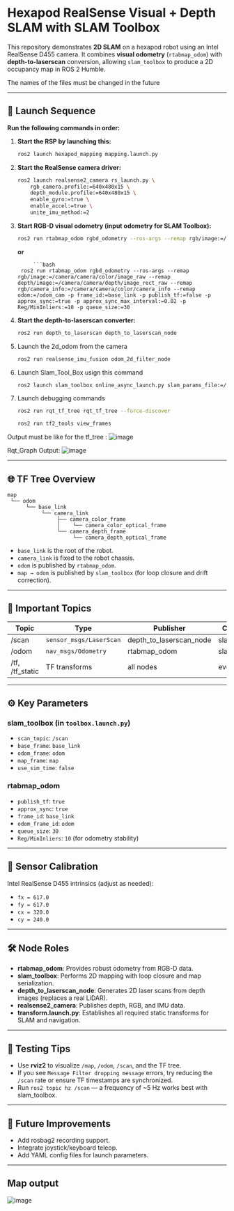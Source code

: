 # Hexapod RealSense Visual + Depth SLAM with SLAM Toolbox

This repository demonstrates **2D SLAM** on a hexapod robot using an Intel RealSense D455 camera. It combines **visual odometry** (`rtabmap_odom`) with **depth-to-laserscan** conversion, allowing `slam_toolbox` to produce a 2D occupancy map in ROS 2 Humble.

The names of the files must be changed in the future 

---

## 🚀 Launch Sequence

**Run the following commands in order:**

1. **Start the RSP by launching this:**
    ```bash
    ros2 launch hexapod_mapping mapping.launch.py 
    ```
    
2. **Start the RealSense camera driver:**
    ```bash
    ros2 launch realsense2_camera rs_launch.py \
        rgb_camera.profile:=640x480x15 \
        depth_module.profile:=640x480x15 \
        enable_gyro:=true \
        enable_accel:=true \
        unite_imu_method:=2
    ```

3. **Start RGB-D visual odometry (input odometry for SLAM Toolbox):**
    ```bash
    ros2 run rtabmap_odom rgbd_odometry --ros-args --remap rgb/image:=/camera/camera/color/image_raw --remap depth/image:=/camera/camera/depth/image_rect_raw --remap rgb/camera_info:=/camera/camera/color/camera_info --remap odom:=/odom_cam -p frame_id:=base_link -p publish_tf:=false -p approx_sync:=true -p approx_sync_max_interval:=0.02 -p Reg/MinInliers:=10 -p queue_size:=30

    ```

    **or**

            ```bash
        ros2 run rtabmap_odom rgbd_odometry --ros-args --remap rgb/image:=/camera/camera/color/image_raw --remap depth/image:=/camera/camera/depth/image_rect_raw --remap rgb/camera_info:=/camera/camera/color/camera_info --remap odom:=/odom_cam -p frame_id:=base_link -p publish_tf:=false -p approx_sync:=true -p approx_sync_max_interval:=0.02 -p Reg/MinInliers:=10 -p queue_size:=30


   

   

5. **Start the depth-to-laserscan converter:**
    ```bash
    ros2 run depth_to_laserscan depth_to_laserscan_node
    ```

6. Launch the 2d_odom from the camera
    ```bash
    ros2 run realsense_imu_fusion odom_2d_filter_node 
    ```
7. Launch Slam_Tool_Box usign this command
    ```bash
    ros2 launch slam_toolbox online_async_launch.py slam_params_file:=/home/nithish/slam_hexapod_5th_jan_1/src/hexapod_mapping/config/mapper_params_online_async.yaml use_sim_time:=false
    ```

8. Launch debugging commands 
    ```bash
    ros2 run rqt_tf_tree rqt_tf_tree --force-discover

    ros2 run tf2_tools view_frames
    ```
Output must be like for the tf_tree :
![image](https://github.com/user-attachments/assets/f7118f0b-da14-418d-9c35-87c5e7572698)

Rqt_Graph Output:
![image](https://github.com/user-attachments/assets/25462cc4-a92f-4e2d-a61b-33e306c46a7c)

---

## 🌐 TF Tree Overview

```
map
 └── odom
      └── base_link
           └── camera_link
                ├── camera_color_frame
                │    └── camera_color_optical_frame
                └── camera_depth_frame
                     └── camera_depth_optical_frame
```

- `base_link` is the root of the robot.
- `camera_link` is fixed to the robot chassis.
- `odom` is published by `rtabmap_odom`.
- `map → odom` is published by `slam_toolbox` (for loop closure and drift correction).

---

## 🔁 Important Topics

| Topic   | Type                        | Publisher                    | Consumer           | Frame      |
|---------|-----------------------------|------------------------------|--------------------|------------|
| /scan   | `sensor_msgs/LaserScan`     | depth_to_laserscan_node      | slam_toolbox       | base_link  |
| /odom   | `nav_msgs/Odometry`         | rtabmap_odom                 | slam_toolbox       | odom       |
| /tf, /tf_static | TF transforms        | all nodes                    | everyone           | -          |

---

## ⚙️ Key Parameters

### **slam_toolbox** (in `toolbox.launch.py`)
- `scan_topic`: `/scan`
- `base_frame`: `base_link`
- `odom_frame`: `odom`
- `map_frame`: `map`
- `use_sim_time`: `false`

### **rtabmap_odom**
- `publish_tf`: `true`
- `approx_sync`: `true`
- `frame_id`: `base_link`
- `odom_frame_id`: `odom`
- `queue_size`: `30`
- `Reg/MinInliers`: `10` (for odometry stability)

---

## 📸 Sensor Calibration

Intel RealSense D455 intrinsics (adjust as needed):
- `fx = 617.0`
- `fy = 617.0`
- `cx = 320.0`
- `cy = 240.0`

---

## 🛠️ Node Roles

- **rtabmap_odom**: Provides robust odometry from RGB-D data.
- **slam_toolbox**: Performs 2D mapping with loop closure and map serialization.
- **depth_to_laserscan_node**: Generates 2D laser scans from depth images (replaces a real LiDAR).
- **realsense2_camera**: Publishes depth, RGB, and IMU data.
- **transform.launch.py**: Establishes all required static transforms for SLAM and navigation.

---

## 🧪 Testing Tips

- Use **rviz2** to visualize `/map`, `/odom`, `/scan`, and the TF tree.
- If you see `Message Filter dropping message` errors, try reducing the `/scan` rate or ensure TF timestamps are synchronized.
- Run `ros2 topic hz /scan` — a frequency of ~5 Hz works best with slam_toolbox.

---

## 🧼 Future Improvements

- Add rosbag2 recording support.
- Integrate joystick/keyboard teleop.
- Add YAML config files for launch parameters.

---
## Map output 
![image](https://github.com/user-attachments/assets/230ffa4b-d8e9-497b-bf0e-1d7718d697dd)

